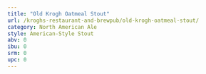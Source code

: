 ```yaml
---
title: "Old Krogh Oatmeal Stout"
url: /kroghs-restaurant-and-brewpub/old-krogh-oatmeal-stout/
category: North American Ale
style: American-Style Stout
abv: 0
ibu: 0
srm: 0
upc: 0
---
```


